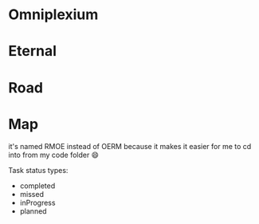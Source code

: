 # Omniplexium 
# Eternal
# Road
# Map

it's named RMOE instead of OERM because it makes it easier for me to cd into from my code folder 😄

Task status types:
- completed
- missed
- inProgress
- planned
